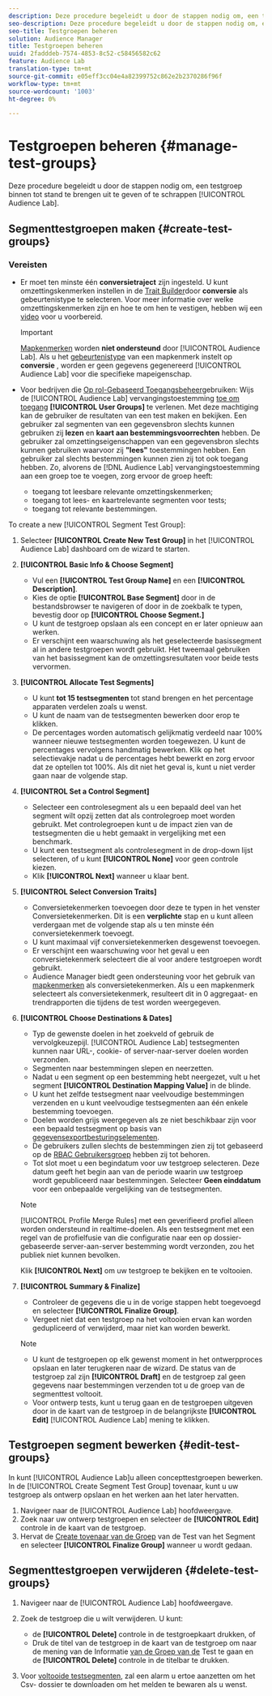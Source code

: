 ```yaml
---
description: Deze procedure begeleidt u door de stappen nodig om, een testgroep in het Laboratorium van de Auditie tot stand te brengen uit te geven of te schrappen
seo-description: Deze procedure begeleidt u door de stappen nodig om, een testgroep in het Laboratorium van de Auditie tot stand te brengen uit te geven of te schrappen
seo-title: Testgroepen beheren
solution: Audience Manager
title: Testgroepen beheren
uuid: 2fadddeb-7574-4853-8c52-c58456582c62
feature: Audience Lab
translation-type: tm+mt
source-git-commit: e05eff3cc04e4a82399752c862e2b2370286f96f
workflow-type: tm+mt
source-wordcount: '1003'
ht-degree: 0%

---
```



# Testgroepen beheren {#manage-test-groups}

Deze procedure begeleidt u door de stappen nodig om, een testgroep binnen tot stand te brengen uit te geven of te schrappen [!UICONTROL Audience Lab].

## Segmenttestgroepen maken {#create-test-groups}

### Vereisten

<!-- create-test-group.xml -->

* Er moet ten minste één **conversietraject** zijn ingesteld. U kunt omzettingskenmerken instellen in de [Trait Builder](../../features/traits/create-onboarded-rule-based-traits.md)door **conversie** als gebeurtenistype te selecteren. Voor meer informatie over welke omzettingskenmerken zijn en hoe te om hen te vestigen, hebben wij een [video](https://helpx.adobe.com/audience-manager/kt/using/creating-conversion-traits-feature-video-use.html) voor u voorbereid.

   >[!IMPORTANT]
   >
   >[Mapkenmerken](../../features/traits/about-folder-traits.md) worden **niet ondersteund** door [!UICONTROL Audience Lab]. Als u het [gebeurtenistype](../../features/traits/create-onboarded-rule-based-traits.md) van een mapkenmerk instelt op **conversie** , worden er geen gegevens gegenereerd [!UICONTROL Audience Lab] voor die specifieke mapeigenschap.

* Voor bedrijven die [Op rol-Gebaseerd Toegangsbeheer](../../features/administration/administration-overview.md)gebruiken: Wijs de [!UICONTROL Audience Lab] vervangingstoestemming [toe om toegang](../../features/administration/administration-overview.md#wild-card-permissions) **[!UICONTROL User Groups]** te verlenen. Met deze machtiging kan de gebruiker de resultaten van een test maken en bekijken. Een gebruiker zal segmenten van een gegevensbron slechts kunnen gebruiken zij **lezen** en **kaart aan bestemmingsvoorrechten** hebben. De gebruiker zal omzettingseigenschappen van een gegevensbron slechts kunnen gebruiken waarvoor zij **&quot;lees&quot;** toestemmingen hebben. Een gebruiker zal slechts bestemmingen kunnen zien zij tot ook toegang hebben. Zo, alvorens de [!DNL Audience Lab] vervangingstoestemming aan een groep toe te voegen, zorg ervoor de groep heeft:
   * toegang tot leesbare relevante omzettingskenmerken;
   * toegang tot lees- en kaartrelevante segmenten voor tests;
   * toegang tot relevante bestemmingen.

To create a new [!UICONTROL Segment Test Group]:

1. Selecteer **[!UICONTROL Create New Test Group]** in het [!UICONTROL Audience Lab] dashboard om de wizard te starten.
1. **[!UICONTROL Basic Info & Choose Segment]**

   * Vul een **[!UICONTROL Test Group Name]** en een **[!UICONTROL Description]**.
   * Kies de optie **[!UICONTROL Base Segment]** door in de bestandsbrowser te navigeren of door in de zoekbalk te typen, bevestig door op **[!UICONTROL Choose Segment.]**
   * U kunt de testgroep opslaan als een concept en er later opnieuw aan werken.
   * Er verschijnt een waarschuwing als het geselecteerde basissegment al in andere testgroepen wordt gebruikt. Het tweemaal gebruiken van het basissegment kan de omzettingsresultaten voor beide tests vervormen.

1. **[!UICONTROL Allocate Test Segments]**

   * U kunt **tot 15 testsegmenten** tot stand brengen en het percentage apparaten verdelen zoals u wenst.
   * U kunt de naam van de testsegmenten bewerken door erop te klikken.
   * De percentages worden automatisch gelijkmatig verdeeld naar 100% wanneer nieuwe testsegmenten worden toegewezen. U kunt de percentages vervolgens handmatig bewerken. Klik op het selectievakje nadat u de percentages hebt bewerkt en zorg ervoor dat ze optellen tot 100%. Als dit niet het geval is, kunt u niet verder gaan naar de volgende stap.

1. **[!UICONTROL Set a Control Segment]**

   * Selecteer een controlesegment als u een bepaald deel van het segment wilt opzij zetten dat als controlegroep moet worden gebruikt. Met controlegroepen kunt u de impact zien van de testsegmenten die u hebt gemaakt in vergelijking met een benchmark.
   * U kunt een testsegment als controlesegment in de drop-down lijst selecteren, of u kunt **[!UICONTROL None]** voor geen controle kiezen.
   * Klik **[!UICONTROL Next]** wanneer u klaar bent.

1. **[!UICONTROL Select Conversion Traits]**

   * Conversietekenmerken toevoegen door deze te typen in het venster Conversietekenmerken. Dit is een **verplichte** stap en u kunt alleen verdergaan met de volgende stap als u ten minste één conversietekenmerk toevoegt.
   * U kunt maximaal vijf conversietekenmerken desgewenst toevoegen.
   * Er verschijnt een waarschuwing voor het geval u een conversietekenmerk selecteert die al voor andere testgroepen wordt gebruikt.
   * Audience Manager biedt geen ondersteuning voor het gebruik van [mapkenmerken](/help/using/features/traits/about-folder-traits.md) als conversietekenmerken. Als u een mapkenmerk selecteert als conversietekenmerk, resulteert dit in 0 aggregaat- en trendrapporten die tijdens de test worden weergegeven.

1. **[!UICONTROL Choose Destinations & Dates]**

   * Typ de gewenste doelen in het zoekveld of gebruik de vervolgkeuzepijl. [!UICONTROL Audience Lab] testsegmenten kunnen naar URL-, cookie- of server-naar-server doelen worden verzonden.
   * Segmenten naar bestemmingen slepen en neerzetten.
   * Nadat u een segment op een bestemming hebt neergezet, vult u het segment **[!UICONTROL Destination Mapping Value]** in de blinde.
   * U kunt het zelfde testsegment naar veelvoudige bestemmingen verzenden en u kunt veelvoudige testsegmenten aan één enkele bestemming toevoegen.
   * Doelen worden grijs weergegeven als ze niet beschikbaar zijn voor een bepaald testsegment op basis van [gegevensexportbesturingselementen](../../features/data-export-controls.md).
   * De gebruikers zullen slechts de bestemmingen zien zij tot gebaseerd op de [RBAC Gebruikersgroep](../../features/administration/administration-overview.md) hebben zij tot behoren.
   * Tot slot moet u een begindatum voor uw testgroep selecteren. Deze datum geeft het begin aan van de periode waarin uw testgroep wordt gepubliceerd naar bestemmingen. Selecteer **Geen einddatum** voor een onbepaalde vergelijking van de testsegmenten.

   >[!NOTE]
   >
   >[!UICONTROL Profile Merge Rules] met een geverifieerd profiel alleen worden ondersteund in realtime-doelen. Als een testsegment met een regel van de profielfusie van die configuratie naar een op dossier-gebaseerde server-aan-server bestemming wordt verzonden, zou het publiek niet kunnen bevolken.

   Klik **[!UICONTROL Next]** om uw testgroep te bekijken en te voltooien.

1. **[!UICONTROL Summary & Finalize]**

   * Controleer de gegevens die u in de vorige stappen hebt toegevoegd en selecteer **[!UICONTROL Finalize Group]**.
   * Vergeet niet dat een testgroep na het voltooien ervan kan worden gedupliceerd of verwijderd, maar niet kan worden bewerkt.

   >[!NOTE]
   >* U kunt de testgroepen op elk gewenst moment in het ontwerpproces opslaan en later terugkeren naar de wizard. De status van de testgroep zal zijn **[!UICONTROL Draft]** en de testgroep zal geen gegevens naar bestemmingen verzenden tot u de groep van de segmenttest voltooit.
   >* Voor ontwerp tests, kunt u terug gaan en de testgroepen uitgeven door in de kaart van de testgroep in de belangrijkste **[!UICONTROL Edit]** [!UICONTROL Audience Lab] mening te klikken.


## Testgroepen segment bewerken {#edit-test-groups}

In kunt [!UICONTROL Audience Lab]u alleen concepttestgroepen bewerken. In de [!UICONTROL Create Segment Test Group] tovenaar, kunt u uw testgroep als ontwerp opslaan en het werken aan het later hervatten.

1. Navigeer naar de [!UICONTROL Audience Lab] hoofdweergave.
1. Zoek naar uw ontwerp testgroepen en selecteer de **[!UICONTROL Edit]** controle in de kaart van de testgroep.
1. Hervat de [Create tovenaar van de Groep](../../features/audience-lab/audience-lab-manage-test-groups.md#create-test-groups) van de Test van het Segment en selecteer **[!UICONTROL Finalize Group]** wanneer u wordt gedaan.

## Segmenttestgroepen verwijderen {#delete-test-groups}

1. Navigeer naar de [!UICONTROL Audience Lab] hoofdweergave.
1. Zoek de testgroep die u wilt verwijderen. U kunt:

   * de **[!UICONTROL Delete]** controle in de testgroepkaart drukken, of
   * Druk de titel van de testgroep in de kaart van de testgroep om naar de mening van de Informatie [van de Groep van de](../../features/audience-lab/audience-lab-information-view.md) Test te gaan en de **[!UICONTROL Delete]** controle in de titelbar te drukken.

1. Voor [voltooide testsegmenten](../../features/audience-lab/audience-lab.md#status), zal een alarm u ertoe aanzetten om het Csv- dossier te downloaden om het melden te bewaren als u wenst.
